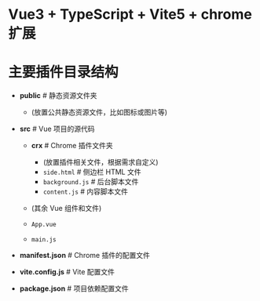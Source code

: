 # Vue3 + TypeScript + Vite5 + chrome扩展
# 主要插件目录结构
- **public**                    # 静态资源文件夹
  - (放置公共静态资源文件，比如图标或图片等)

- **src**                       # Vue 项目的源代码
  - **crx**                     # Chrome 插件文件夹
    - (放置插件相关文件，根据需求自定义)
    - `side.html`               # 侧边栏 HTML 文件
    - `background.js`           # 后台脚本文件
    - `content.js`              # 内容脚本文件

  - (其余 Vue 组件和文件)
  - `App.vue`
  - `main.js`

- **manifest.json**             # Chrome 插件的配置文件

- **vite.config.js**            # Vite 配置文件
- **package.json**              # 项目依赖配置文件
